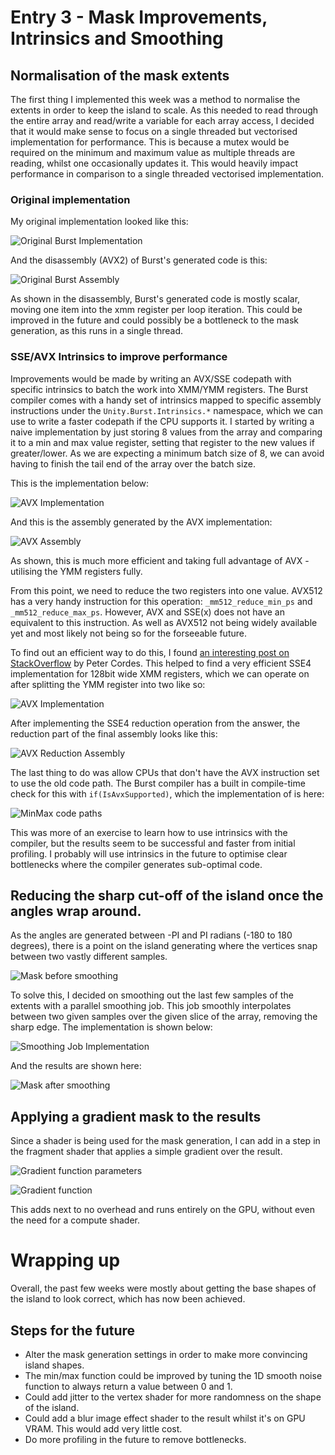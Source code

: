 # Entry 3 - Mask Improvements, Intrinsics and Smoothing
## Normalisation of the mask extents
The first thing I implemented this week was a method to normalise the extents in order to keep the island to scale.
As this needed to read through the entire array and read/write a variable for each array access,
I decided that it would make sense to focus on a single threaded but vectorised implementation for performance.
This is because a mutex would be required on the minimum and maximum value as multiple threads are reading,
whilst one occasionally updates it.
This would heavily impact performance in comparison to a single threaded vectorised implementation.

### Original implementation
My original implementation looked like this:

![Original Burst Implementation](./entry3/minmax_implementation.png)

And the disassembly (AVX2) of Burst's generated code is this:

![Original Burst Assembly](./entry3/minmax_disassembly.png)

As shown in the disassembly, Burst's generated code is mostly scalar,
moving one item into the xmm register per loop iteration.
This could be improved in the future and could possibly be a bottleneck to the mask generation,
as this runs in a single thread.

### SSE/AVX Intrinsics to improve performance
Improvements would be made by writing an AVX/SSE codepath with specific intrinsics to batch the work into XMM/YMM registers.
The Burst compiler comes with a handy set of intrinsics mapped to specific assembly instructions
under the `Unity.Burst.Intrinsics.*` namespace, which we can use to write a faster codepath if the CPU supports it.
I started by writing a naive implementation by just storing 8 values from the array and comparing it to a min and max value register,
setting that register to the new values if greater/lower.
As we are expecting a minimum batch size of 8, we can avoid having to finish the tail end of the array over the batch size.

This is the implementation below:

![AVX Implementation](./entry3/minmax_avx_base.png)

And this is the assembly generated by the AVX implementation:

![AVX Assembly](./entry3/minmax_avx_assembly.png)

As shown, this is much more efficient and taking full advantage of AVX - utilising the YMM registers fully.

From this point, we need to reduce the two registers into one value.
AVX512 has a very handy instruction for this operation: `_mm512_reduce_min_ps` and `_mm512_reduce_max_ps`.
However, AVX and SSE(x) does not have an equivalent to this instruction.
As well as AVX512 not being widely available yet and most likely not being so for the forseeable future.

To find out an efficient way to do this,
I found [an interesting post on StackOverflow](https://stackoverflow.com/a/35270026) by Peter Cordes.
This helped to find a very efficient SSE4 implementation for 128bit wide XMM registers,
which we can operate on after splitting the YMM register into two like so:

![AVX Implementation](./entry3/minmax_avx_split.png)

After implementing the SSE4 reduction operation from the answer, the reduction part of the final assembly looks like this:

![AVX Reduction Assembly](./entry3/minmax_avx_assembly_reduction.png)

The last thing to do was allow CPUs that don't have the AVX instruction set to use the old code path.
The Burst compiler has a built in compile-time check for this with `if(IsAvxSupported)`,
which the implementation of is here:

![MinMax code paths](./entry3/minmax_codepaths.png)

This was more of an exercise to learn how to use intrinsics with the compiler,
but the results seem to be successful and faster from initial profiling.
I probably will use intrinsics in the future to optimise clear bottlenecks where the compiler generates sub-optimal code.

## Reducing the sharp cut-off of the island once the angles wrap around.
As the angles are generated between -PI and PI radians (-180 to 180 degrees),
there is a point on the island generating where the vertices snap between two vastly different samples.

![Mask before smoothing](./entry3/smoothing_before.png)

To solve this, I decided on smoothing out the last few samples of the extents with a parallel smoothing job.
This job smoothly interpolates between two given samples over the given slice of the array, removing the sharp edge.
The implementation is shown below:

![Smoothing Job Implementation](./entry3/smoothjob.png)

And the results are shown here:

![Mask after smoothing](./entry3/smoothing_after.png)

## Applying a gradient mask to the results
Since a shader is being used for the mask generation,
I can add in a step in the fragment shader that applies a simple gradient over the result.

![Gradient function parameters](./entry3/gradient_params.png)

![Gradient function](./entry3/gradient_fragment.png)

This adds next to no overhead and runs entirely on the GPU, without even the need for a compute shader.

# Wrapping up
Overall, the past few weeks were mostly about getting the base shapes of the island to look correct,
which has now been achieved.

## Steps for the future
* Alter the mask generation settings in order to make more convincing island shapes.
* The min/max function could be improved by tuning the 1D smooth noise function to always return a value between 0 and 1.
* Could add jitter to the vertex shader for more randomness on the shape of the island.
* Could add a blur image effect shader to the result whilst it's on GPU VRAM. This would add very little cost.
* Do more profiling in the future to remove bottlenecks.
